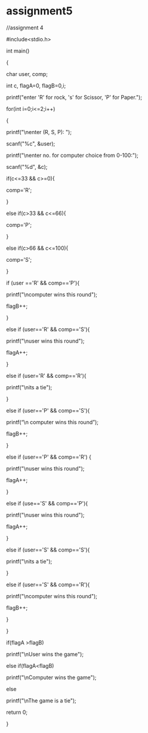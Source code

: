 # assignment5
//assignment 4

#include<stdio.h>

int main()

{

char user, comp;

int c, flagA=0, flagB=0,i;

printf("enter 'R' for rock, 's' for Scissor, 'P' for Paper.");

for(int i=0;i<=2;i++)

{

printf("\nenter (R, S, P): ");

scanf("%c", &user);

printf("\nenter no. for computer choice from 0-100:");

scanf("%d", &c);

if(c<=33 && c>=0){

comp='R';

}

else if(c>33 && c<=66){

comp='P';

}

else if(c>66 && c<=100){

comp='S';

}

if (user =='R' && comp==’P'){

printf("\ncomputer wins this round");

flagB++;

}

else if (user=='R' && comp=='S'){

printf("\nuser wins this round");

flagA++;

}

else if (user='R' && comp=='R'){

printf("\nits a tie");

}

else if (user=='P' && comp=='S'){

printf(“\n computer wins this round”);

flagB++;

}

else if (user=='P' && comp=='R') {

printf("\nuser wins this round");

flagA++;

}

else if (use=='S' && comp=='P'){

printf("\nuser wins this round");

flagA++;

}

else if (user=='S' && comp=='S'){

printf("\nits a tie");

}

else if (user=='S' && comp=='R'){

printf("\ncomputer wins this round");

flagB++;

}

}

if(flagA >flagB)

printf("\nUser wins the game");

else if(flagA<flagB)

printf("\nComputer wins the game");

else

printf("\nThe game is a tie");

return 0;

}
